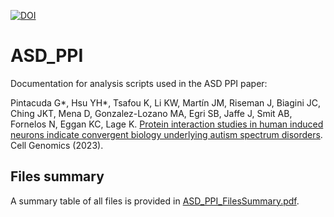 <!-- badges: start -->
[![DOI](https://zenodo.org/badge/490042485.svg)](https://zenodo.org/badge/latestdoi/490042485)
<!-- badges: end -->

# ASD_PPI
Documentation for analysis scripts used in the ASD PPI paper:

Pintacuda G*, Hsu YH*, Tsafou K, Li KW, Martín JM, Riseman J, Biagini JC, Ching JKT, Mena D, Gonzalez-Lozano MA, Egri SB, Jaffe J, Smit AB, Fornelos N, Eggan KC, Lage K. [Protein interaction studies in human induced neurons indicate convergent biology underlying autism spectrum disorders](https://doi.org/10.1016/j.xgen.2022.100250). Cell Genomics (2023).

## Files summary
A summary table of all files is provided in [ASD_PPI_FilesSummary.pdf](ASD_PPI_FilesSummary.pdf).
